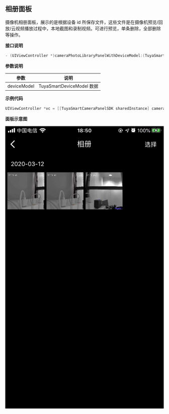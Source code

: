 ## 相册面板

摄像机相册面板，展示的是根据设备 id 所保存文件，这些文件是在摄像机预览/回放/云视频播放过程中，本地截图和录制视频。可进行预览，单条删除，全部删除等操作。

**接口说明**

```objective-c
- (UIViewController *)cameraPhotoLibraryPanelWithDeviceModel:(TuyaSmartDeviceModel *)deviceModel;
```

**参数说明**

| 参数        | 说明                      |
| ---------- | ------------------------ |
| deviceModel | TuyaSmartDeviceModel 数据 |

**示例代码**

```objective-c
UIViewController *vc = [[TuyaSmartCameraPanelSDK sharedInstance] cameraPhotoLibraryPanelWithDeviceModel:deviceModel]
```

**面板示意图**

![消息面板](./images/camera_panel_album.PNG)